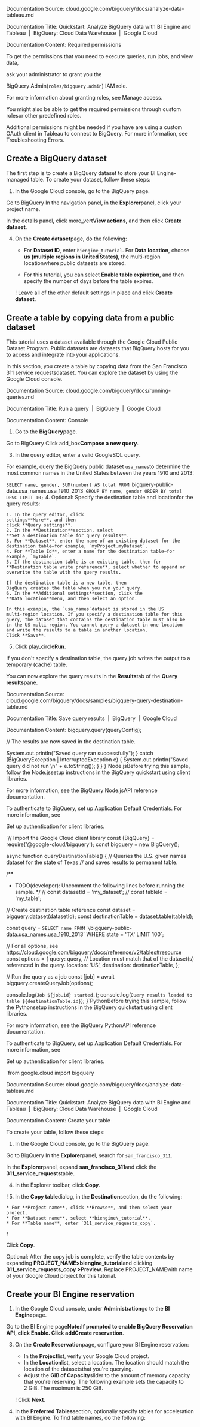 Documentation Source:
cloud.google.com/bigquery/docs/analyze-data-tableau.md

Documentation Title:
Quickstart: Analyze BigQuery data with BI Engine and Tableau  |  BigQuery: Cloud Data Warehouse  |  Google Cloud

Documentation Content:
Required permissions

To get the permissions that you need to execute queries, run jobs, and view data,
 
 ask your administrator to grant you the
 
 
 BigQuery Admin(`roles/bigquery.admin`) IAM role.
 

 
 
 For more information about granting roles, see Manage access.
 
 

You might also be able to get
 the required permissions through custom
 rolesor other predefined
 roles.
 

Additional permissions might be needed if you have are using a custom OAuth
client in Tableau to connect to BigQuery. For more information,
see Troubleshooting Errors.

Create a BigQuery dataset
-------------------------

The first step is to create a BigQuery dataset to store your
BI Engine-managed table. To create your dataset, follow these
steps:

1. In the Google Cloud console, go to the BigQuery page.

Go to BigQuery
In the navigation panel, in the **Explorer**panel, click your project
name.

In the details panel, click more\_vert**View actions**, and then click **Create dataset**.

4. On the **Create dataset**page, do the following:


	* For **Dataset ID**, enter `biengine_tutorial`.
	For **Data location**, choose **us (multiple regions in United
	States)**, the multi-region
	locationwhere public datasets
	are stored.
	
	* For this tutorial, you can select **Enable table expiration**, and then
	specify the number of days before the table expires.
	
	!
Leave all of the other default settings in place and click **Create dataset**.


Create a table by copying data from a public dataset
----------------------------------------------------

This tutorial uses a dataset available through the
Google Cloud Public Dataset Program. Public datasets
are datasets that BigQuery hosts for you to access and integrate
into your applications.

In this section, you create a table by copying data from the
San Francisco 311 service requestsdataset. You can explore the dataset by using the
Google Cloud console.



Documentation Source:
cloud.google.com/bigquery/docs/running-queries.md

Documentation Title:
Run a query  |  BigQuery  |  Google Cloud

Documentation Content:
Console

1. Go to the **BigQuery**page.

Go to BigQuery
Click add\_box**Compose a new query**.

3. In the query editor, enter a valid GoogleSQL query.

For example, query the
BigQuery public dataset `usa_names`to determine the most common names in the United States between the
years 1910 and 2013:

`SELECT
 name, gender,
 SUM(number) AS total
FROM
 `bigquery-public-data.usa_names.usa_1910_2013`
GROUP BY
 name, gender
ORDER BY
 total DESC
LIMIT
 10;`
4. Optional: Specify the destination table and
locationfor the query results:


	1. In the query editor, click
	settings**More**, and then
	click **Query settings**.
	2. In the **Destination**section, select
	**Set a destination table for query results**.
	3. For **Dataset**, enter the name of an existing dataset for the
	destination table—for example, `myProject.myDataset`.
	4. For **Table Id**, enter a name for the destination table—for
	example, `myTable`.
	5. If the destination table is an existing table, then for
	**Destination table write preference**, select whether to append or
	overwrite the table with the query results.
	
	If the destination table is a new table, then
	BigQuery creates the table when you run your query.
	6. In the **Additional settings**section, click the
	**Data location**menu, and then select an option.
	
	In this example, the `usa_names`dataset is stored in the US
	multi-region location. If you specify a destination table for this
	query, the dataset that contains the destination table must also be
	in the US multi-region. You cannot query a dataset in one location
	and write the results to a table in another location.
	Click **Save**.
5. Click play\_circle**Run**.

If you don't specify a destination table, the query job writes the
output to a temporary (cache) table.

You can now explore the query results in the **Results**tab of the
**Query results**pane.



Documentation Source:
cloud.google.com/bigquery/docs/samples/bigquery-query-destination-table.md

Documentation Title:
Save query results  |  BigQuery  |  Google Cloud

Documentation Content:
bigquery.query(queryConfig);

 // The results are now saved in the destination table.

 System.out.println("Saved query ran successfully");
 } catch (BigQueryException | InterruptedException e) {
 System.out.println("Saved query did not run \n" + e.toString());
 }
 }
}`Node.jsBefore trying this sample, follow the Node.jssetup instructions in the
 BigQuery quickstart using
 client libraries.
 
 
 
 For more information, see the
 BigQuery Node.jsAPI
 reference documentation.
 
 

To authenticate to BigQuery, set up Application Default Credentials.
 For more information, see
 
 Set up authentication for client libraries.
 
 

`// Import the Google Cloud client library
const {BigQuery} = require('@google-cloud/bigquery');
const bigquery = new BigQuery();

async function queryDestinationTable() {
 // Queries the U.S. given names dataset for the state of Texas
 // and saves results to permanent table.

 /**
 * TODO(developer): Uncomment the following lines before running the sample.
 */
 // const datasetId = 'my_dataset';
 // const tableId = 'my_table';

 // Create destination table reference
 const dataset = bigquery.dataset(datasetId);
 const destinationTable = dataset.table(tableId);

 const query = `SELECT name
 FROM \`bigquery-public-data.usa_names.usa_1910_2013\`
 WHERE state = 'TX'
 LIMIT 100`;

 // For all options, see https://cloud.google.com/bigquery/docs/reference/v2/tables#resource
 const options = {
 query: query,
 // Location must match that of the dataset(s) referenced in the query.
 location: 'US',
 destination: destinationTable,
 };

 // Run the query as a job
 const [job] = await bigquery.createQueryJob(options);

 console.log(`Job ${job.id} started.`);
 console.log(`Query results loaded to table ${destinationTable.id}`);
}`PythonBefore trying this sample, follow the Pythonsetup instructions in the
 BigQuery quickstart using
 client libraries.
 
 
 
 For more information, see the
 BigQuery PythonAPI
 reference documentation.
 
 

To authenticate to BigQuery, set up Application Default Credentials.
 For more information, see
 
 Set up authentication for client libraries.
 
 

`from google.cloud import bigquery



Documentation Source:
cloud.google.com/bigquery/docs/analyze-data-tableau.md

Documentation Title:
Quickstart: Analyze BigQuery data with BI Engine and Tableau  |  BigQuery: Cloud Data Warehouse  |  Google Cloud

Documentation Content:
Create your table

To create your table, follow these steps:

1. In the Google Cloud console, go to the BigQuery page.

Go to BigQuery
In the **Explorer**panel, search for `san_francisco_311`.

In the **Explorer**panel, expand **san\_francisco\_311**and click the
**311\_service\_requests**table.

4. In the Explorer toolbar, click **Copy**.

!
5. In the **Copy table**dialog, in the **Destination**section, do the
following:


	* For **Project name**, click **Browse**, and then select your project.
	* For **Dataset name**, select **biengine\_tutorial**.
	* For **Table name**, enter `311_service_requests_copy`.
	
	!
Click **Copy**.

Optional: After the copy job is complete, verify the table contents by expanding
**PROJECT\_NAME>biengine\_tutorial**and
clicking **311\_service\_requests\_copy >Preview**. Replace
PROJECT\_NAMEwith name of your Google Cloud project
for this tutorial.


Create your BI Engine reservation
---------------------------------

1. In the Google Cloud console, under **Administration**go to the
**BI Engine**page.

Go to the BI Engine page**Note:**If prompted to enable **BigQuery Reservation API**, click **Enable**.
Click add**Create reservation**.

3. On the **Create Reservation**page, configure your BI Engine
reservation:


	* In the **Project**list, verify your Google Cloud project.
	* In the **Location**list, select a location. The location should
	match the
	location of the datasetsthat you're querying.
	* Adjust the **GiB of Capacity**slider to the amount of memory capacity
	that you're reserving. The following example sets the capacity to
	2 GiB. The maximum is 250 GiB.
	
	!
Click **Next**.

5. In the **Preferred Tables**section, optionally specify tables for
acceleration with BI Engine. To find table names, do the
following:



